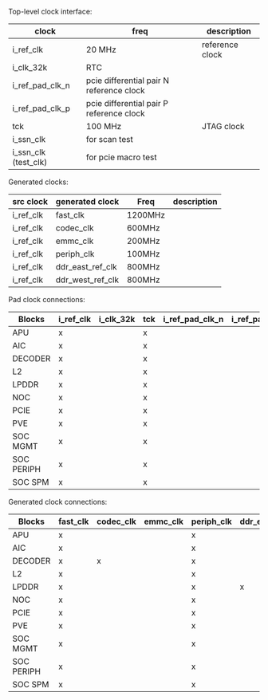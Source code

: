 Top-level clock interface:

|clock|freq|description|
|-----|----|-----------|
|i_ref_clk| 20 MHz | reference clock |
|i_clk_32k| RTC |
|i_ref_pad_clk_n|pcie differential pair N reference clock|
|i_ref_pad_clk_p|pcie differential pair P reference clock|
|tck|100 MHz|JTAG clock|
|i_ssn_clk| for scan test |
|i_ssn_clk (test_clk) | for pcie macro test |


Generated clocks:

|src clock|generated clock|Freq|description|
|---------|---------------|----|-----------|
|i_ref_clk|fast_clk|1200MHz|||
|i_ref_clk|codec_clk|600MHz|||
|i_ref_clk|emmc_clk|200MHz|||
|i_ref_clk|periph_clk|100MHz|||
|i_ref_clk|ddr_east_ref_clk|800MHz|||
|i_ref_clk|ddr_west_ref_clk|800MHz|||

Pad clock connections:

|Blocks|i_ref_clk|i_clk_32k|tck|i_ref_pad_clk_n|i_ref_pad_clk_p|i_ssn_clk|i_ssn_clk_2|
|------|---------|---------|---|---------------|---------------|---------|-----------|
|APU|x||x|||x||
|AIC|x||x|||x||
|DECODER|x||x|||x||
|L2|x||x|||x||
|LPDDR|x||x|||x||
|NOC|x||x|||x||
|PCIE|x||x|||x||
|PVE|x||x|||x||
|SOC MGMT|x||x|||x||
|SOC PERIPH|x||x|||x||
|SOC SPM|x||x|||x||

Generated clock connections:

|Blocks|fast_clk|codec_clk|emmc_clk|periph_clk|ddr_east_ref_clk|ddr_west_ref_clk|
|------|--------|---------|--------|----------|----------------|----------------|
|APU|x|||x|||
|AIC|x|||x|||
|DECODER|x|x||x|||
|L2|x|||x|||
|LPDDR|x|||x|x|x|
|NOC|x|||x|||
|PCIE|x|||x|||
|PVE|x|||x|||
|SOC MGMT|x|||x|||
|SOC PERIPH|x|||x|||
|SOC SPM|x|||x|||
